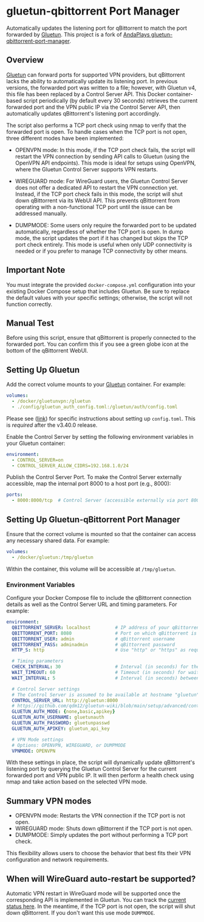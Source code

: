 # gluetun-qbittorrent Port Manager

Automatically updates the listening port for qBittorrent to match the 
port forwarded by [Gluetun](https://github.com/qdm12/gluetun/). This 
project is a fork of [AndaPlays gluetun-qbittorrent-port-manager](https://github.com/AndaPlays/gluetun-qbittorrent-port-manager).

## Overview

[Gluetun](https://github.com/qdm12/gluetun/) can forward ports for 
supported VPN providers, but qBittorrent lacks the ability to 
automatically update its listening port. In previous versions, the 
forwarded port was written to a file; however, with Gluetun v4, this 
file has been replaced by a Control Server API. This Docker 
container-based script periodically (by default every 30 seconds) 
retrieves the current forwarded port and the VPN public IP via the 
Control Server API, then automatically updates qBittorrent's listening 
port accordingly.

The script also performs a TCP port check using nmap to verify that the 
forwarded port is open. To handle cases when the TCP port is not open, 
three different modes have been implemented:

- OPENVPN mode:
  In this mode, if the TCP port check fails, the script will restart the
  VPN connection by sending API calls to Gluetun (using the OpenVPN API
  endpoints). This mode is ideal for setups using OpenVPN, where the 
  Gluetun Control Server supports VPN restarts.

- WIREGUARD mode:
  For WireGuard users, the Gluetun Control Server does not offer a 
  dedicated API to restart the VPN connection yet. Instead, if the TCP 
  port check fails in this mode, the script will shut down qBittorrent 
  via its WebUI API. This prevents qBittorrent from operating with a 
  non-functional TCP port until the issue can be addressed manually.

- DUMPMODE:
  Some users only require the forwarded port to be updated automatically,
  regardless of whether the TCP port is open. In dump mode, the script 
  updates the port if it has changed but skips the TCP port check 
  entirely. This mode is useful when only UDP connectivity is needed or
  if you prefer to manage TCP connectivity by other means.

## Important Note

You must integrate the provided `docker-compose.yml` configuration into 
your existing Docker Compose setup that includes Gluetun. Be sure to 
replace the default values with your specific settings; otherwise, the 
script will not function correctly.

## Manual Test

Before using this script, ensure that qBittorrent is properly connected 
to the forwarded port. You can confirm this if you see a green globe 
icon at the bottom of the qBittorrent WebUI.

## Setting Up Gluetun

Add the correct volume mounts to your [Gluetun](https://github.com/qdm12/gluetun/) 
container. For example:

```yaml
volumes:
  - /docker/gluetunvpn:/gluetun
  - ./config/gluetun_auth_config.toml:/gluetun/auth/config.toml
```

Please see ([link](https://github.com/qdm12/gluetun-wiki/blob/main/setup/advanced/control-server.md)) for specific instructions about setting up `config.toml`. This is 
*required* after the v3.40.0 release.

Enable the Control Server by setting the following environment variables
in your Gluetun container:

```yaml
environment:
  - CONTROL_SERVER=on
  - CONTROL_SERVER_ALLOW_CIDRS=192.168.1.0/24
```

Publish the Control Server Port. To make the Control Server externally 
accessible, map the internal port 8000 to a host port (e.g., 8000):

```yaml
ports:
  - 8000:8000/tcp  # Control Server (accessible externally via port 8000, first port external, second port internal)
```

## Setting Up Gluetun-qBittorrent Port Manager

Ensure that the correct volume is mounted so that the container can 
access any necessary shared data. For example:

```yaml
volumes:
  - /docker/gluetun:/tmp/gluetun
```

Within the container, this volume will be accessible at `/tmp/gluetun`.

### Environment Variables

Configure your Docker Compose file to include the qBittorrent connection
details as well as the Control Server URL and timing parameters. For 
example:

```yaml
environment:
  QBITTORRENT_SERVER: localhost         # IP address of your qBittorrent server (adjust as needed)
  QBITTORRENT_PORT: 8080                # Port on which qBittorrent is listening
  QBITTORRENT_USER: admin               # qBittorrent username
  QBITTORRENT_PASS: adminadmin          # qBittorrent password
  HTTP_S: http                          # Use "http" or "https" as required

  # Timing parameters
  CHECK_INTERVAL: 30                    # Interval (in seconds) for the update cycle (default: 30)
  WAIT_TIMEOUT: 60                      # Timeout (in seconds) for waiting on VPN status changes
  WAIT_INTERVAL: 5                      # Interval (in seconds) between VPN status checks

  # Control Server settings
  # The Control Server is assumed to be available at hostname "gluetun" on port 8000 within the # Docker network.
  CONTROL_SERVER_URL: http://gluetun:8000
  # https://github.com/qdm12/gluetun-wiki/blob/main/setup/advanced/control-server.md
  GLUETUN_AUTH_MODE: {none,basic,apikey}
  GLUETUN_AUTH_USERNAME: gluetunauth
  GLUETUN_AUTH_PASSWORD: gluetunpasswd
  GLUETUN_AUTH_APIKEY: gluetun_api_key

  # VPN Mode settings
  # Options: OPENVPN, WIREGUARD, or DUMPMODE
  VPNMODE: OPENVPN
```

With these settings in place, the script will dynamically update 
qBittorrent's listening port by querying the Gluetun Control Server for 
the current forwarded port and VPN public IP. It will then perform a 
health check using nmap and take action based on the selected VPN mode.

## Summary VPN modes

- OPENVPN mode: Restarts the VPN connection if the TCP port is not open.
- WIREGUARD mode: Shuts down qBittorrent if the TCP port is not open.
- DUMPMODE: Simply updates the port without performing a TCP port check.


This flexibility allows users to choose the behavior that best fits 
their VPN configuration and network requirements.

## When will WireGuard auto-restart be supported?

Automatic VPN restart in WireGuard mode will be supported once the 
corresponding API is implemented in Gluetun. You can track the 
[current status here](https://github.com/qdm12/gluetun/issues/1113#issue-1345565765).
In the meantime, if the TCP port is not open, the script will shut down
qBittorrent. If you don't want this use mode `DUMPMODE`.